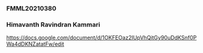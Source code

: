 ### FMML20210380

### Himavanth Ravindran Kammari

https://docs.google.com/document/d/1OKFEOaz2IUpVhQitGy90uDdKSnf0PWa4dDKNZatatFw/edit
